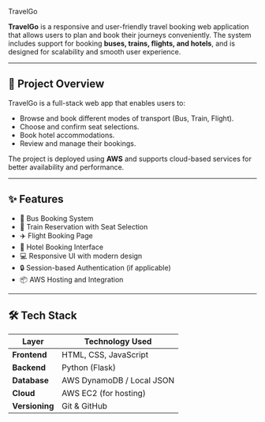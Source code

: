  TravelGo

**TravelGo** is a responsive and user-friendly travel booking web application that allows users to plan and book their journeys conveniently. The system includes support for booking **buses, trains, flights, and hotels**, and is designed for scalability and smooth user experience.

---

## 🚀 Project Overview

TravelGo is a full-stack web app that enables users to:
- Browse and book different modes of transport (Bus, Train, Flight).
- Choose and confirm seat selections.
- Book hotel accommodations.
- Review and manage their bookings.

The project is deployed using **AWS** and supports cloud-based services for better availability and performance.

---

## ✨ Features

- 🚌 Bus Booking System
- 🚆 Train Reservation with Seat Selection
- ✈️ Flight Booking Page
- 🏨 Hotel Booking Interface
- 💻 Responsive UI with modern design
- 🔒 Session-based Authentication (if applicable)
- 📦 AWS Hosting and Integration

---

## 🛠️ Tech Stack

| Layer           | Technology Used               |
|----------------|-------------------------------|
| **Frontend**    | HTML, CSS, JavaScript         |
| **Backend**     | Python (Flask)                |
| **Database**    | AWS DynamoDB / Local JSON     |
| **Cloud**       | AWS EC2 (for hosting)         |
| **Versioning**  | Git & GitHub                  |


